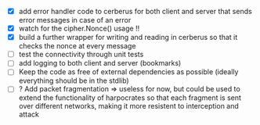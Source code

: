- [x] add error handler code to cerberus for both client and server that sends error messages in case of an error
- [x] watch for the cipher.Nonce() usage !!
- [x] build a further wrapper for writing and reading in cerberus so that it checks the nonce at every message
- [ ] test the connectivity through unit tests
- [ ] add logging to both client and server (bookmarks)
- [ ] Keep the code as free of external dependencies as possible (ideally everything should be in the stdlib)
- [ ] ? Add packet fragmentation => useless for now, but could be used to extend the functionality of harpocrates so that each fragment is sent over different networks, making it more resistent to interception and attack

